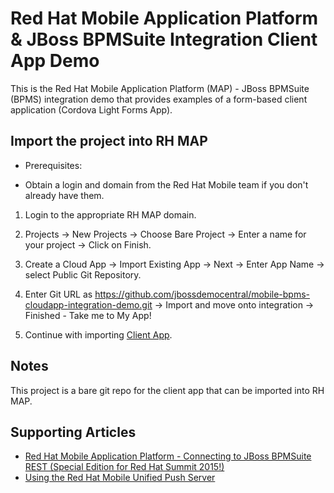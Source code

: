 Red Hat Mobile Application Platform & JBoss BPMSuite Integration Client App Demo
================================================================================

This is the Red Hat Mobile Application Platform (MAP) - JBoss BPMSuite (BPMS) integration demo that provides examples of a form-based client application (Cordova Light Forms App).

Import the project into RH MAP
------------------------------
* Prerequisites:
- Obtain a login and domain from the Red Hat Mobile team if you don't already have them.

1. Login to the appropriate RH MAP domain.

2. Projects -> New Projects -> Choose Bare Project -> Enter a name for your project -> Click on Finish.

3. Create a Cloud App -> Import Existing App -> Next -> Enter App Name -> select Public Git Repository.

4. Enter Git URL as https://github.com/jbossdemocentral/mobile-bpms-cloudapp-integration-demo.git -> Import and move onto integration -> Finished - Take me to My App!

5. Continue with importing [Client App](https://github.com/jbossdemocentral/mobile-bpms-clientapp-integration-demo).

Notes
-----
This project is a bare git repo for the client app that can be imported into RH MAP.

Supporting Articles
-------------------
- [Red Hat Mobile Application Platform - Connecting to JBoss BPMSuite REST (Special Edition for Red Hat Summit 2015!)](http://maggiechu-jboss.blogspot.com/2015/06/red-hat-mobile-app-connecting-to-bpms-rest.html)
- [Using the Red Hat Mobile Unified Push Server](http://www.ossmentor.com/2015/07/using-red-hat-mobile-unified-push-server.html)